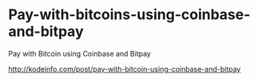 Pay-with-bitcoins-using-coinbase-and-bitpay
===========================================

Pay with Bitcoin using Coinbase and Bitpay

http://kodeinfo.com/post/pay-with-bitcoin-using-coinbase-and-bitpay